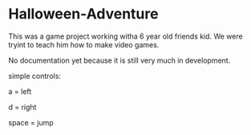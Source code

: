 Halloween-Adventure
=============

This was a game project working witha 6 year old friends kid. We were tryint to teach him how to make video games.

No documentation yet because it is still very much in development.

simple controls:

a = left

d = right

space = jump


